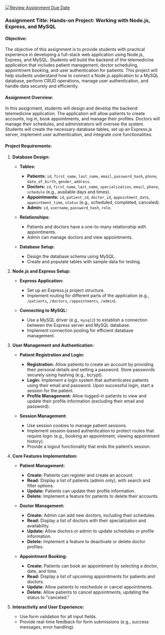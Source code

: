 [![Review Assignment Due Date](https://classroom.github.com/assets/deadline-readme-button-22041afd0340ce965d47ae6ef1cefeee28c7c493a6346c4f15d667ab976d596c.svg)](https://classroom.github.com/a/b84te96j)
### Assignment Title: Hands-on Project: Working with Node.js, Express, and MySQL

#### **Objective:**
The objective of this assignment is to provide students with practical experience in developing a full-stack web application using Node.js, Express, and MySQL. Students will build the backend of the telemedicine application that includes patient management, doctor scheduling, appointment booking, and user authentication for patients. This project will help students understand how to connect a Node.js application to a MySQL database, perform CRUD operations, manage user authentication, and handle data securely and efficiently.

#### **Assignment Overview:**
In this assignment, students will design and develop the backend telemedicine application. The application will allow patients to create accounts, log in, book appointments, and manage their profiles. Doctors will manage their schedules, and administrators will oversee the system. Students will create the necessary database tables, set up an Express.js server, implement user authentication, and integrate core functionalities.

#### **Project Requirements:**

1. **Database Design:**
   - **Tables:**
     - **Patients:** `id`, `first_name`, `last_name`, `email`, `password_hash`, `phone`, `date_of_birth`, `gender`, `address`.
     - **Doctors:** `id`, `first_name`, `last_name`, `specialization`, `email`, `phone`, `schedule` (e.g., available days and times).
     - **Appointments:** `id`, `patient_id`, `doctor_id`, `appointment_date`, `appointment_time`, `status` (e.g., scheduled, completed, canceled).
     - **Admin:** `id`, `username`, `password_hash`, `role`.

   - **Relationships:**
     - Patients and doctors have a one-to-many relationship with appointments.
     - Admin can manage doctors and view appointments.

   - **Database Setup:**
     - Design the database schema using MySQL.
     - Create and populate tables with sample data for testing.

2. **Node.js and Express Setup:**
   - **Express Application:**
     - Set up an Express.js project structure.
     - Implement routing for different parts of the application (e.g., `/patients`, `/doctors`, `/appointments`, `/admin`).

   - **Connecting to MySQL:**
     - Use a MySQL driver (e.g., `mysql2`) to establish a connection between the Express server and MySQL database.
     - Implement connection pooling for efficient database management.

3. **User Management and Authentication:**
   - **Patient Registration and Login:**
     - **Registration:** Allow patients to create an account by providing their personal details and setting a password. Store passwords securely using hashing (e.g., bcrypt).
     - **Login:** Implement a login system that authenticates patients using their email and password. Upon successful login, start a session for the patient.
     - **Profile Management:** Allow logged-in patients to view and update their profile information (excluding their email and password).

   - **Session Management:**
     - Use session cookies to manage patient sessions.
     - Implement session-based authentication to protect routes that require login (e.g., booking an appointment, viewing appointment history).
     - Provide a logout functionality that ends the patient’s session.

4. **Core Features Implementation:**
   - **Patient Management:**
     - **Create:** Patients can register and create an account.
     - **Read:** Display a list of patients (admin only), with search and filter options.
     - **Update:** Patients can update their profile information.
     - **Delete:** Implement a feature for patients to delete their accounts.

   - **Doctor Management:**
     - **Create:** Admin can add new doctors, including their schedules.
     - **Read:**   Display a list of doctors with their specialization and availability.
     - **Update:** Allow doctors or admin to update schedules or profile information.
     - **Delete:** Implement a feature to deactivate or delete doctor profiles.

   - **Appointment Booking:**
     - **Create:** Patients can book an appointment by selecting a doctor, date, and time.
     - **Read:** Display a list of upcoming appointments for patients and doctors.
     - **Update:** Allow patients to reschedule or cancel appointments.
     - **Delete:** Allow patients to cancel appointments, updating the status to "canceled."

5. **Interactivity and User Experience:**
   - Use form validation for all input fields.
   - Provide real-time feedback for form submissions (e.g., success messages, error handling).
